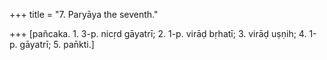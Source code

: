 +++
title = "7. Paryāya the seventh."

+++
[pañcaka. 1. 3-p. nicṛd gāyatrī; 2. 1-p. virāḍ bṛhatī; 3. virāḍ uṣṇih; 4. 1-p. gāyatrī; 5. pan̄kti.]
